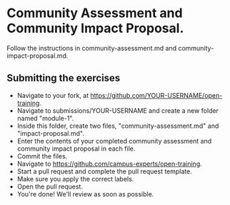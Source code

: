 # Community Assessment and Community Impact Proposal.

Follow the instructions in community-assessment.md and community-impact-proposal.md. 

## Submitting the exercises

- Navigate to your fork, at https://github.com/YOUR-USERNAME/open-training.
- Navigate to submissions/YOUR-USERNAME and create a new folder named "module-1".
- Inside this folder, create two files, "community-assessment.md" and "impact-proposal.md".
- Enter the contents of your completed community assessment and community impact proposal in each file.
- Commit the files.
- Navigate to https://github.com/campus-experts/open-training.
- Start a pull request and complete the pull request template.
- Make sure you apply the correct labels.
- Open the pull request.
- You're done! We'll review as soon as possible.
